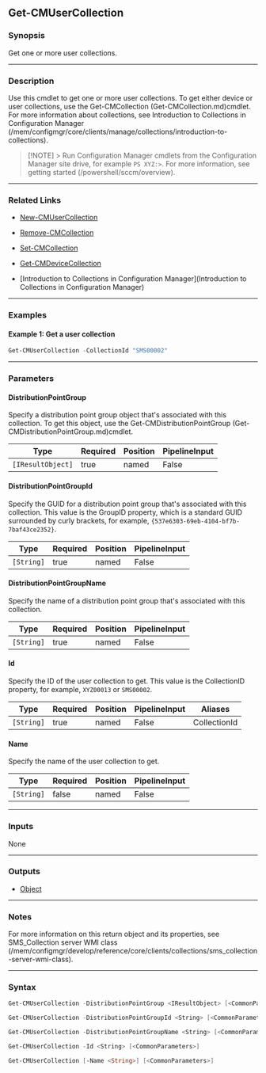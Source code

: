 Get-CMUserCollection
--------------------




### Synopsis
Get one or more user collections.



---


### Description

Use this cmdlet to get one or more user collections. To get either device or user collections, use the Get-CMCollection (Get-CMCollection.md)cmdlet. For more information about collections, see Introduction to Collections in Configuration Manager (/mem/configmgr/core/clients/manage/collections/introduction-to-collections).



> [!NOTE] > Run Configuration Manager cmdlets from the Configuration Manager site drive, for example `PS XYZ:>`. For more information, see getting started (/powershell/sccm/overview).



---


### Related Links
* [New-CMUserCollection](New-CMUserCollection)



* [Remove-CMCollection](Remove-CMCollection)



* [Set-CMCollection](Set-CMCollection)



* [Get-CMDeviceCollection](Get-CMDeviceCollection)



* [Introduction to Collections in Configuration Manager](Introduction to Collections in Configuration Manager)





---


### Examples
#### Example 1: Get a user collection
```PowerShell
Get-CMUserCollection -CollectionId "SMS00002"
```



---


### Parameters
#### **DistributionPointGroup**

Specify a distribution point group object that's associated with this collection. To get this object, use the Get-CMDistributionPointGroup (Get-CMDistributionPointGroup.md)cmdlet.






|Type             |Required|Position|PipelineInput|
|-----------------|--------|--------|-------------|
|`[IResultObject]`|true    |named   |False        |



#### **DistributionPointGroupId**

Specify the GUID for a distribution point group that's associated with this collection. This value is the GroupID property, which is a standard GUID surrounded by curly brackets, for example, `{537e6303-69eb-4104-bf7b-7baf43ce2352}`.






|Type      |Required|Position|PipelineInput|
|----------|--------|--------|-------------|
|`[String]`|true    |named   |False        |



#### **DistributionPointGroupName**

Specify the name of a distribution point group that's associated with this collection.






|Type      |Required|Position|PipelineInput|
|----------|--------|--------|-------------|
|`[String]`|true    |named   |False        |



#### **Id**

Specify the ID of the user collection to get. This value is the CollectionID property, for example, `XYZ00013` or `SMS00002`.






|Type      |Required|Position|PipelineInput|Aliases     |
|----------|--------|--------|-------------|------------|
|`[String]`|true    |named   |False        |CollectionId|



#### **Name**

Specify the name of the user collection to get.






|Type      |Required|Position|PipelineInput|
|----------|--------|--------|-------------|
|`[String]`|false   |named   |False        |





---


### Inputs
None





---


### Outputs
* [Object](https://learn.microsoft.com/en-us/dotnet/api/System.Object)






---


### Notes
For more information on this return object and its properties, see SMS_Collection server WMI class (/mem/configmgr/develop/reference/core/clients/collections/sms_collection-server-wmi-class).



---


### Syntax
```PowerShell
Get-CMUserCollection -DistributionPointGroup <IResultObject> [<CommonParameters>]
```
```PowerShell
Get-CMUserCollection -DistributionPointGroupId <String> [<CommonParameters>]
```
```PowerShell
Get-CMUserCollection -DistributionPointGroupName <String> [<CommonParameters>]
```
```PowerShell
Get-CMUserCollection -Id <String> [<CommonParameters>]
```
```PowerShell
Get-CMUserCollection [-Name <String>] [<CommonParameters>]
```
